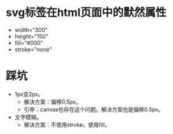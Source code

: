 # svg标签在html页面中的默然属性
* width="300"
* height="150"
* fill="#000"
* stroke="none"

# 踩坑
* 1px变2px。
    - 解决方案：偏移0.5px。
    - 引申：canvas也存在这个问题。解决方案也是偏移0.5px。
* 文字模糊。
    - 解决方案：不使用stroke，使用fill。
